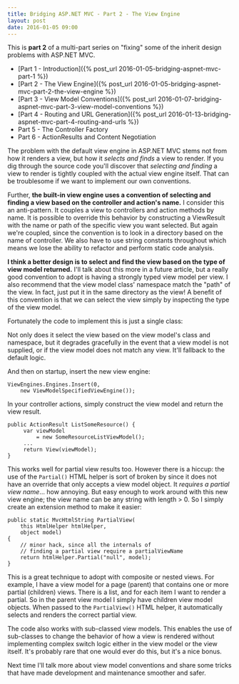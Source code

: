 ```yaml
---
title: Bridging ASP.NET MVC - Part 2 - The View Engine
layout: post
date: 2016-01-05 09:00
---
```


This is **part 2** of a multi-part series on "fixing" some of the inherit design problems with ASP.NET MVC.

- [Part 1 - Introduction]({% post_url 2016-01-05-bridging-aspnet-mvc-part-1 %})
- [Part 2 - The View Engine]({% post_url 2016-01-05-bridging-aspnet-mvc-part-2-the-view-engine %})
- [Part 3 - View Model Conventions]({% post_url 2016-01-07-bridging-aspnet-mvc-part-3-view-model-conventions %})
- [Part 4 - Routing and URL Generation]({% post_url 2016-01-13-bridging-aspnet-mvc-part-4-routing-and-urls %})
- Part 5 - The Controller Factory
- Part 6 - ActionResults and Content Negotiation

The problem with the default view engine in ASP.NET MVC stems not from how it renders a view, but how it *selects and finds* a view to render. If you dig through the source code you'll discover that *selecting and finding* a view to render is tightly coupled with the actual view engine itself. That can be troublesome if we want to implement our own conventions.

Further, **the built-in view engine uses a convention of selecting and finding a view based on the controller and action's name.** I consider this an anti-pattern. It couples a view to controllers and action methods by name. It is possible to override this behavior by constructing a ViewResult with the name or path of the specific view you want selected. But again we're coupled, since the convention is to look in a directory based on the name of controller. We also have to use string constants throughout which means we lose the ability to refactor and perform static code analysis.

**I think a better design is to select and find the view based on the type of view model returned.** I'll talk about this more in a future article, but a really good convention to adopt is having a strongly typed view model per view. I also recommend that the view model class' namespace match the "path" of the view. In fact, just put it in the same directory as the view! A benefit of this convention is that we can select the view simply by inspecting the type of the view model.

Fortunately the code to implement this is just a single class:

<script src="https://gist.github.com/jdaigle/a7d8ec3a6867f5250f55.js"></script>

Not only does it select the view based on the view model's class and namespace, but it degrades gracefully in the event that a view model is not supplied, or if the view model does not match any view. It'll fallback to the default logic.

And then on startup, insert the new view engine:

    ViewEngines.Engines.Insert(0,
        new ViewModelSpecifiedViewEngine());

In your controller actions, simply construct the view model and return the view result.

    public ActionResult ListSomeResource() {
         var viewModel
             = new SomeResourceListViewModel();
         ...
         return View(viewModel);
    }

This works well for partial view results too. However there is a hiccup: the use of the `Partial()` HTML helper is sort of broken by since it does not have an override that only accepts a view model object. It *requires a partial view name*... how annoying. But easy enough to work around with this new view engine; the view name can be any string with length > 0. So I simply create an extension method to make it easier:

    public static MvcHtmlString PartialView(
        this HtmlHelper htmlHelper,
        object model)
    {
        // minor hack, since all the internals of
        // finding a partial view require a partialViewName
        return htmlHelper.Partial("null", model);
    }

This is a great technique to adopt with composite or nested views. For example, I have a view model for a page (parent) that contains one or more partial (children) views. There is a list, and for each item I want to render a partial. So in the parent view model I simply have children view model objects. When passed to the `PartialView()` HTML helper, it automatically selects and renders the correct partial view.

The code also works with sub-classed view models. This enables the use of sub-classes to change the behavior of how a view is rendered without implementing complex switch logic either in the view model or the view itself. It's probably rare that one would ever do this, but it's a nice bonus.

Next time I'll talk more about view model conventions and share some tricks that have made development and maintenance smoother and safer.